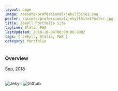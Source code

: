 ```yaml
---
layout: page
image: /assets/professional/jekyllSite1.png
poster: /assets/professional/jekyllSite1Poster.jpg
title: Jekyll Portfolio Site
tagline: Static PWA
lastUpdated: 2018-10-04T00:00:00.000Z
tags: [ Jekyll, Static, PWA ]
category: Portfolio
---
```


### Overview

Sep, 2018

<img class="lazyLoad thumbnail" :data-src="$withBase('/assets/professional/jekyllSite1.png')" alt=""/>
<img class="lazyLoad thumbnail" :data-src="$withBase('/assets/professional/jekyllSite2.png')" alt=""/>
<img class="lazyLoad thumbnail" :data-src="$withBase('/assets/professional/jekyllSite3.png')" alt=""/>
<br/>
<img class="lazyLoad tiny" :data-src="$withBase('/assets/logo/logoJekyll.png')" alt="Jekyll"/>
<img class="lazyLoad tiny" :data-src="$withBase('/assets/logo/logoGithub.png')" alt="Github"/>
